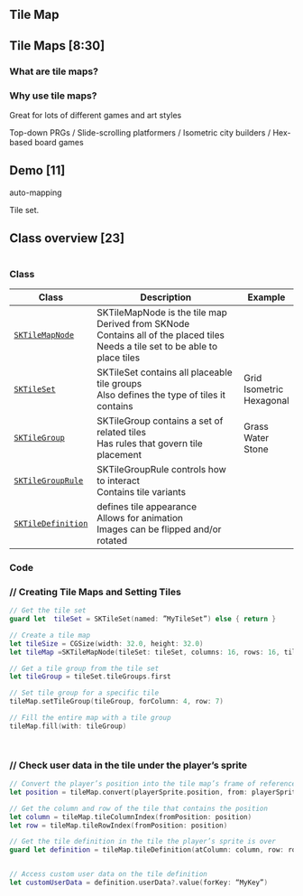 ## Tile Map


## Tile Maps [8:30]

### What are tile maps?

### Why use tile maps?

Great for lots of different games and art styles

Top-down PRGs / Slide-scrolling platformers / Isometric city builders / Hex-based board games

## Demo [11]

auto-mapping

Tile set.

## Class overview [23]

```swift

```



### Class


Class | Description | Example
--|--|--
[`SKTileMapNode`](https://developer.apple.com/documentation/spritekit/sktilemapnode)|SKTileMapNode is the tile map<br/>Derived from SKNode<br/>Contains all of the placed tiles<br/>Needs a tile set to be able to place tiles
[`SKTileSet`](https://developer.apple.com/documentation/spritekit/sktileset)|SKTileSet contains all placeable tile groups<br/>Also defines the type of tiles it contains|Grid<br/>Isometric<br/>Hexagonal
[`SKTileGroup`](https://developer.apple.com/documentation/spritekit/sktilegroup)|SKTileGroup contains a set of related tiles<br/>Has rules that govern tile placement|Grass<br/>Water<br/>Stone
[`SKTileGroupRule`](https://developer.apple.com/documentation/spritekit/sktilegrouprule)|SKTileGroupRule controls how to interact<br/>Contains tile variants
[`SKTileDefinition`](https://developer.apple.com/documentation/spritekit/sktiledefinition)| defines tile appearance<br/>Allows for animation<br/>Images can be flipped and/or rotated



### Code

### // Creating Tile Maps and Setting Tiles

```swift
// Get the tile set
guard let  tileSet = SKTileSet(named: ”MyTileSet”) else { return }

// Create a tile map
let tileSize = CGSize(width: 32.0, height: 32.0)
let tileMap =SKTileMapNode(tileSet: tileSet, columns: 16, rows: 16, tileSize: tileSize)

// Get a tile group from the tile set
let tileGroup = tileSet.tileGroups.first

// Set tile group for a specific tile
tileMap.setTileGroup(tileGroup, forColumn: 4, row: 7)

// Fill the entire map with a tile group
tileMap.fill(with: tileGroup)




 ```

### // Check user data in the tile under the player’s sprite

```swift
// Convert the player’s position into the tile map’s frame of reference
let position = tileMap.convert(playerSprite.position, from: playerSprite)

// Get the column and row of the tile that contains the position
let column = tileMap.tileColumnIndex(fromPosition: position)
let row = tileMap.tileRowIndex(fromPosition: position)

// Get the tile definition in the tile the player’s sprite is over
guard let definition = tileMap.tileDefinition(atColumn: column, row: row) else { return }


// Access custom user data on the tile definition
let customUserData = definition.userData?.value(forKey: “MyKey”)

```
